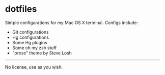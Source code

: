 dotfiles
========

Simple configurations for my Mac OS X terminal. Configs include:

* Git configurations
* Hg configurations
* Some Hg plugins
* Some oh my zsh stuff
* "prose" theme by Steve Losh

----

No license, use as you wish.
